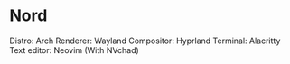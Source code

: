 # Nord

Distro: Arch
Renderer: Wayland
Compositor: Hyprland
Terminal: Alacritty
Text editor: Neovim (With NVchad)
